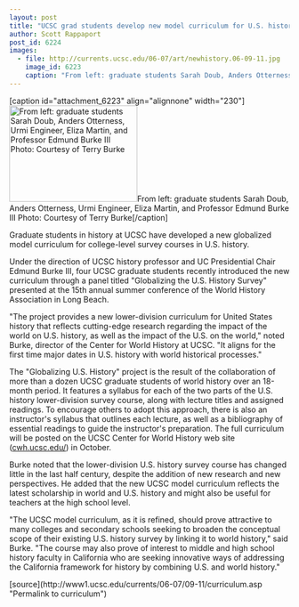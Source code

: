 ```yaml
---
layout: post
title: "UCSC grad students develop new model curriculum for U.S. history"
author: Scott Rappaport
post_id: 6224
images:
  - file: http://currents.ucsc.edu/06-07/art/newhistory.06-09-11.jpg
    image_id: 6223
    caption: "From left: graduate students Sarah Doub, Anders Otterness, Urmi Engineer, Eliza Martin, and Professor Edmund Burke III Photo: Courtesy of Terry Burke"
---
```


[caption id="attachment_6223" align="alignnone" width="230"]<a href="http://localhost/mysite/wp-content/uploads/2006/09/newhistory.06-09-11.jpg"><img class="size-full wp-image-6223" src="http://localhost/mysite/wp-content/uploads/2006/09/newhistory.06-09-11.jpg" alt="From left: graduate students Sarah Doub, Anders Otterness, Urmi Engineer, Eliza Martin, and Professor Edmund Burke III Photo: Courtesy of Terry Burke" width="230" height="173" /></a>From left: graduate students Sarah Doub, Anders Otterness, Urmi Engineer, Eliza Martin, and Professor Edmund Burke III Photo: Courtesy of Terry Burke[/caption]
<a name="content" id="content"></a>
<p>
  Graduate students in history at UCSC have developed a new globalized model curriculum for college-level survey courses in U.S. history.
</p>
<p>
  Under the direction of UCSC history professor and UC Presidential Chair Edmund Burke III, four UCSC graduate students recently introduced the new curriculum through a panel titled "Globalizing the U.S. History Survey" presented at the 15th annual summer conference of the World History Association in Long Beach.
</p>
<p>
  "The project provides a new lower-division curriculum for United States history that reflects cutting-edge research regarding the impact of the world on U.S. history, as well as the impact of the U.S. on the world," noted Burke, director of the Center for World History at UCSC. "It aligns for the first time major dates in U.S. history with world historical processes."
</p>
<p>
  The "Globalizing U.S. History" project is the result of the collaboration of more than a dozen UCSC graduate students of world history over an 18-month period. It features a syllabus for each of the two parts of the U.S. history lower-division survey course, along with lecture titles and assigned readings. To encourage others to adopt this approach, there is also an instructor's syllabus that outlines each lecture, as well as a bibliography of essential readings to guide the instructor's preparation. The full curriculum will be posted on the UCSC Center for World History web site (<a href="http://cwh.ucsc.edu/">cwh.ucsc.edu/</a>) in October.
</p>
<p>
  Burke noted that the lower-division U.S. history survey course has changed little in the last half century, despite the addition of new research and new perspectives. He added that the new UCSC model curriculum reflects the latest scholarship in world and U.S. history and might also be useful for teachers at the high school level.
</p>
<p>
  "The UCSC model curriculum, as it is refined, should prove attractive to many colleges and secondary schools seeking to broaden the conceptual scope of their existing U.S. history survey by linking it to world history," said Burke. "The course may also prove of interest to middle and high school history faculty in California who are seeking innovative ways of addressing the California framework for history by combining U.S. and world history."
</p>
[source](http://www1.ucsc.edu/currents/06-07/09-11/curriculum.asp "Permalink to curriculum")
